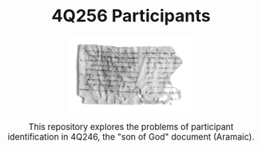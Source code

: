 <div style="text-align:center; font-size: 120%">
<h1>4Q256 Participants</h1>
<img src="images/4Q246_big.png" style="width:250px; height:150px;"</img>
<div>

This repository explores the problems of participant identification in 4Q246, the "son of God" document (Aramaic).
